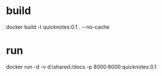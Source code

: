# build
docker build -t quicknotes:0.1 . --no-cache

# run
docker run -d -v d:\shared:/docs -p 8000:8000 quicknotes:0.1
